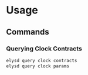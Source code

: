 <!--
order: 2
-->

# Usage

## Commands

### Querying Clock Contracts

```bash
elysd query clock contracts
elysd query clock params
```
